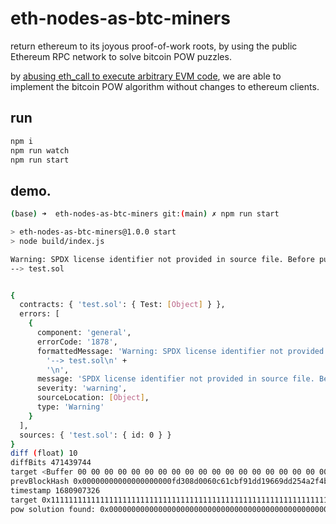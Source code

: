 eth-nodes-as-btc-miners
=======================

return ethereum to its joyous proof-of-work roots, by using the public Ethereum RPC network to solve bitcoin POW puzzles.

by [abusing eth_call to execute arbitrary EVM code](https://www.libevm.com/2023/01/03/abusing-eth-call/), we are able to implement the bitcoin POW algorithm without changes to ethereum clients.

## run

```sh
npm i
npm run watch
npm run start
```

## demo.

```sh
(base) ➜  eth-nodes-as-btc-miners git:(main) ✗ npm run start

> eth-nodes-as-btc-miners@1.0.0 start
> node build/index.js

Warning: SPDX license identifier not provided in source file. Before publishing, consider adding a comment containing "SPDX-License-Identifier: <SPDX-License>" to each source file. Use "SPDX-License-Identifier: UNLICENSED" for non-open-source code. Please see https://spdx.org for more information.
--> test.sol


{
  contracts: { 'test.sol': { Test: [Object] } },
  errors: [
    {
      component: 'general',
      errorCode: '1878',
      formattedMessage: 'Warning: SPDX license identifier not provided in source file. Before publishing, consider adding a comment containing "SPDX-License-Identifier: <SPDX-License>" to each source file. Use "SPDX-License-Identifier: UNLICENSED" for non-open-source code. Please see https://spdx.org for more information.\n' +
        '--> test.sol\n' +
        '\n',
      message: 'SPDX license identifier not provided in source file. Before publishing, consider adding a comment containing "SPDX-License-Identifier: <SPDX-License>" to each source file. Use "SPDX-License-Identifier: UNLICENSED" for non-open-source code. Please see https://spdx.org for more information.',
      severity: 'warning',
      sourceLocation: [Object],
      type: 'Warning'
    }
  ],
  sources: { 'test.sol': { id: 0 } }
}
diff (float) 10
diffBits 471439744
target <Buffer 00 00 00 00 00 00 00 00 00 00 00 00 00 00 00 00 00 00 00 00 00 00 00 00 00 80 99 19 00 00 00 00>
prevBlockHash 0x00000000000000000000fd308d0060c61cbf91dd19669dd254a2f4b726996125
timestamp 1680907326
target 0x1111111111111111111111111111111111111111111111111111111111111110
pow solution found: 0x000000000000000000000000000000000000000000000000000000000000000c0000000000000000
```